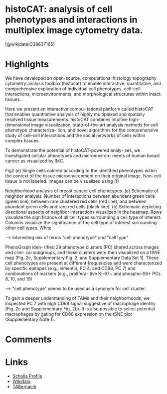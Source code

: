 
histoCAT: analysis of cell phenotypes and interactions in multiplex image cytometry data.
=========================================================================================
  
  [@wikidata:Q38637165]  

# Highlights

We have developed an open-source, computational histology topography cytometry analysis toolbox (histocat) to enable interactive, quantitative, and comprehensive exploration of individual cell phenotypes, cell–cell interactions, microenvironments, and morphological structures within intact tissues.

Here we present an interactive compu- tational platform called histoCAT that enables quantitative analysis of highly multiplexed and spatially resolved tissue measurements. histoCAT combines intuitive high-dimensional image visualization, state-of-the-art analysis methods for cell phenotype characteriza- tion, and novel algorithms for the comprehensive study of cell–cell interactions and the social networks of cells within complex tissues.

To demonstrate the potential of histoCAT-powered analy-
ses, we investigated cellular phenotypes and microenviron- ments of human breast cancer as visualized by IMC.

Fig2 (e) Single cells colored according to the identified phenotypes within the context of the tissue microenvironment on their original image. Non-cell tissue is not labeled. Images can be visualized using (f)

Neighborhood analysis of breast cancer cell phenotypes. (a) Schematic of neighbor analysis. Number of interactions between abundant green cells (green line), between rare clustered red cells (red line), and between abundant green cells and rare red cells (black line). (b) Schematic depicting directional aspects of neighbor interactions visualized in the heatmap. Rows visualize the significance of all cell types surrounding a cell type of interest. Columns visualize the significance of the cell type of interest surrounding other cell types. White

--> Interesting mix of terms "cell phenotype" and "cell type"

PhenoGraph iden- tified 29 phenotype clusters (PC) shared across images and clini- cal subgroups, and these clusters were then visualized on a tSNE map (Fig. 2c, Supplementary Fig. 3, and Supplementary Data Set 1). These cell phenotypes are present at different frequencies and were characterized by specific epitopes (e.g., vimentin, PC 4; and CD68, PC 7) and combinations of markers (e.g., prolifera- tive Ki-67+ and phospho-S6+ PCs 8, 10, and 19)

--> "cell phenotype" seems to be used as a synonym for cell cluster.

To gain a deeper understanding of TAMs and their neighborhoods, we inspected PC 7 with high CD68 signal suggestive of macrophage identity (Fig. 2c and Supplementary Fig. 2b). It is also possible to select potential macrophages by gating for CD68 expression on the tSNE plot (Supplementary Note 1).
# Comments

# Links
  
 * [Scholia Profile](https://scholia.toolforge.org/work/Q38637165)  
 * [Wikidata](https://www.wikidata.org/wiki/Q38637165)  
 * [TABernacle](https://tabernacle.toolforge.org/?#/tab/manual/Q38637165/P921%3BP4510)  
